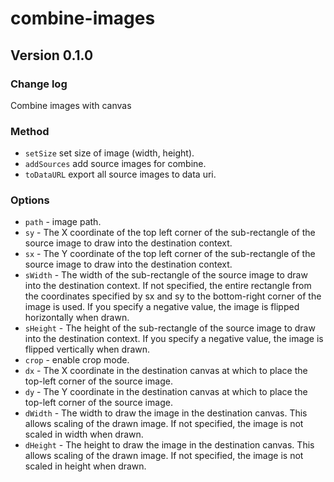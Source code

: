 combine-images
==============


## Version 0.1.0

### Change log


Combine images with canvas


### Method

- `setSize` set size of image (width, height).
- `addSources` add source images for combine.
- `toDataURL` export all source images to data uri.


### Options

- `path` - image path.
- `sy` - The X coordinate of the top left corner of the sub-rectangle of the source image to draw into the destination context.
- `sx` - The Y coordinate of the top left corner of the sub-rectangle of the source image to draw into the destination context.
- `sWidth` - The width of the sub-rectangle of the source image to draw into the destination context. If not specified, the entire rectangle from the coordinates specified by sx and sy to the bottom-right corner of the image is used. If you specify a negative value, the image is flipped horizontally when drawn.
- `sHeight` - The height of the sub-rectangle of the source image to draw into the destination context. If you specify a negative value, the image is flipped vertically when drawn.
- `crop` - enable crop mode.
- `dx` - The X coordinate in the destination canvas at which to place the top-left corner of the source image.
- `dy` - The Y coordinate in the destination canvas at which to place the top-left corner of the source image.
- `dWidth` - The width to draw the image in the destination canvas. This allows scaling of the drawn image. If not specified, the image is not scaled in width when drawn.
- `dHeight` - The height to draw the image in the destination canvas. This allows scaling of the drawn image. If not specified, the image is not scaled in height when drawn.
